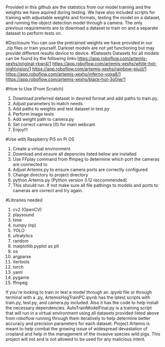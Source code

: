 Provided in this github are the statistics from our model training and the weights we have aquired during testing. We have also included scripts for training with adjustable weights and formats, testing the model on a dataset, and running the object detection model through a camera. The only previous requirements are to download a dataset to train on and a separate dataset to perform tests on. 

#Disclosure
You can use the pretrained weights we have provided in our .zip files or train yourself. Darknet models are not yet functioning but may provide different results device to device. 
#Datasets
Datasets for all models can be found by the following links
https://app.roboflow.com/artemis-xexhs/original-rkwr4/1
https://app.roboflow.com/artemis-xexhs/white-hot-nightvision/1
https://app.roboflow.com/artemis-xexhs/rainbow-piuzl/1
https://app.roboflow.com/artemis-xexhs/inferno-vqxa8/1
https://app.roboflow.com/artemis-xexhs/black-hot-3o0iw/1

#How to Use (From Scratch)
1. Download preferred dataset in desired format and add paths to train.py.
2. Adjust parameters to match needs
3. Add paths to weights and test dataset in test.py
4. Perform image tests
5. Add weight path to camera.py
6. Set correct camera (0) for main webcam
7. Enjoy!!!

#Use with Raspberry Pi5 on Pi OS
1. Create a virtual environment
2. Download and ensure all depencies listed below are installed
3. Use FFplay command from ffmpeg to determine which port the cameras are connected to
4. Adjust Artemis.py to ensure camera ports are correctly configured
5. Change directory to project directory
6. python Artemis.py (Python version 3.12 reccommended)
7. This should run. If not make sure all file pathings to models and ports to cameras are correct and try again. 

#Libraries needed
1. cv2 (OpenCV)
2. playsound
3. time
4. numpy (np)
5. YOLO
6. ultralytics
7. random
8. matplotlib.pyplot as plt
9. os
10. argparse
11. itertools
12. torch
13. yaml
14. pygame
15. ffmpeg




If you're looking to train or test a model through an .ipynb file or through terminal with a .py, ArtemisHogTrainPC.ipynb has the latest scripts with train.py, test.py, and camera.py included. Also it has the code to help install the necessary dependencies. AutoTrainModelFinal.py is a training script that will run in a virtual environment using all datasets provided listed above from roboflow running through them iteratively to help determine better accuracy and precision parameters for each dataset. Project Artemis is meant to help combat the growing issue of widespread devastation of cropland and help in the management of the invasive species wild pigs. This project will not and is not allowed to be used for any malicious intent. 
